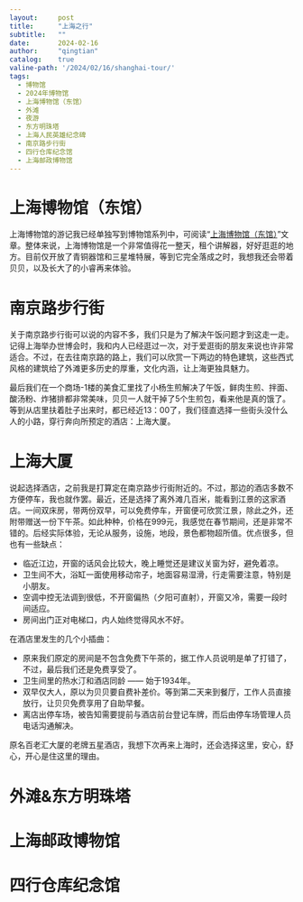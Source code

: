```yaml
---
layout:     post
title:      "上海之行"
subtitle:   ""
date:       2024-02-16
author:     "qingtian"
catalog:    true
valine-path: '/2024/02/16/shanghai-tour/'
tags:
  - 博物馆
  - 2024年博物馆
  - 上海博物馆（东馆）
  - 外滩
  - 夜游
  - 东方明珠塔
  - 上海人民英雄纪念碑
  - 南京路步行街
  - 四行仓库纪念馆
  - 上海邮政博物馆
---
```


# 上海博物馆（东馆）

上海博物馆的游记我已经单独写到博物馆系列中，可阅读“[上海博物馆（东馆）](http://museum.qingtian16265.com/2024/02/16/shanghai-museum/)”文章。整体来说，上海博物馆是一个非常值得花一整天，租个讲解器，好好逛逛的地方。目前仅开放了青铜器馆和三星堆特展，等到它完全落成之时，我想我还会带着贝贝，以及长大了的小睿再来体验。

# 南京路步行街

关于南京路步行街可以说的内容不多，我们只是为了解决午饭问题才到这走一走。记得上海举办世博会时，我和内人已经逛过一次，对于爱逛街的朋友来说也许非常适合。不过，在去往南京路的路上，我们可以欣赏一下两边的特色建筑，这些西式风格的建筑给了外滩更多历史的厚重，文化内涵，让上海更独具魅力。

最后我们在一个商场-1楼的美食汇里找了小杨生煎解决了午饭，鲜肉生煎、拌面、酸汤粉、炸猪排都非常美味，贝贝一人就干掉了5个生煎包，看来他是真的饿了。等到从店里扶着肚子出来时，都已经近13：00了，我们径直选择一些街头没什么人的小路，穿行奔向所预定的酒店：上海大厦。

# 上海大厦

说起选择酒店，之前我是打算定在南京路步行街附近的。不过，那边的酒店多数不方便停车，我也就作罢。最近，还是选择了离外滩几百米，能看到江景的这家酒店。一间双床房，带两份双早，可以免费停车，开窗便可欣赏江景，除此之外，还附带赠送一份下午茶。如此种种，价格在999元，我感觉在春节期间，还是非常不错的。后经实际体验，无论从服务，设施，地段，景色都物超所值。优点很多，但也有一些缺点：

- 临近江边，开窗的话风会比较大，晚上睡觉还是建议关窗为好，避免着凉。
- 卫生间不大，浴缸一面使用移动帘子，地面容易湿滑，行走需要注意，特别是小朋友。
- 空调中控无法调到很低，不开窗偏热（夕阳可直射），开窗又冷，需要一段时间适应。
- 房间出门正对电梯口，内人始终觉得风水不好。

在酒店里发生的几个小插曲：

- 原来我们原定的房间是不包含免费下午茶的，据工作人员说明是单了打错了，不过，最后我们还是免费享受了。
- 卫生间里的热水汀和酒店同龄 —— 始于1934年。
- 双早仅大人，原以为贝贝要自费补差价。等到第二天来到餐厅，工作人员直接放行，让贝贝免费享用了自助早餐。
- 离店出停车场，被告知需要提前与酒店前台登记车牌，而后由停车场管理人员电话沟通解决。

原名百老汇大厦的老牌五星酒店，我想下次再来上海时，还会选择这里，安心，舒心，开心是住这里的理由。

# 外滩&东方明珠塔

# 上海邮政博物馆

# 四行仓库纪念馆

